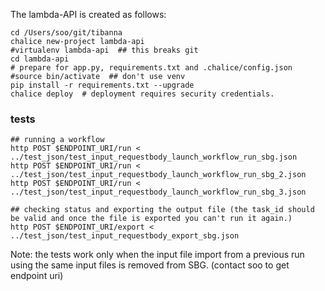 The lambda-API is created as follows:

```
cd /Users/soo/git/tibanna
chalice new-project lambda-api
#virtualenv lambda-api  ## this breaks git
cd lambda-api
# prepare for app.py, requirements.txt and .chalice/config.json
#source bin/activate  ## don't use venv
pip install -r requirements.txt --upgrade
chalice deploy  # deployment requires security credentials.
```

### tests
```
## running a workflow
http POST $ENDPOINT_URI/run < ../test_json/test_input_requestbody_launch_workflow_run_sbg.json
http POST $ENDPOINT_URI/run < ../test_json/test_input_requestbody_launch_workflow_run_sbg_2.json
http POST $ENDPOINT_URI/run < ../test_json/test_input_requestbody_launch_workflow_run_sbg_3.json

## checking status and exporting the output file (the task_id should be valid and once the file is exported you can't run it again.)
http POST $ENDPOINT_URI/export < ../test_json/test_input_requestbody_export_sbg.json
```

Note: the tests work only when the input file import from a previous run using the same input files is removed from SBG.
(contact soo to get endpoint uri)


